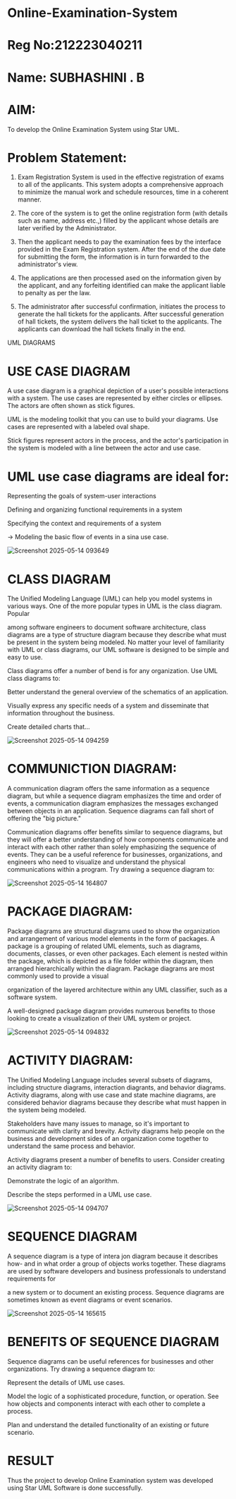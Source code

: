 # Online-Examination-System
# Reg No:212223040211 
# Name: SUBHASHINI . B



# AIM:
To develop the Online Examination System using Star UML.

# Problem Statement:
1. Exam Registration System is used in the effective registration of exams to all of the applicants. This system adopts a comprehensive approach to minimize the manual work and schedule resources, time in a coherent manner.

2. The core of the system is to get the online registration form (with details such as name, address etc.,) filled by the applicant whose details are later verified by the Administrator.

3. Then the applicant needs to pay the examination fees by the interface provided in the Exam Registration system. After the end of the due date for submitting the form, the information is in turn forwarded to the administrator's view.

4. The applications are then processed ased on the information given by the applicant, and any forfeiting identified can make the applicant liable to penalty as per the law.

5. The administrator after successful confirmation, initiates the process to generate the hall tickets for the applicants. After successful generation of hall tickets, the system delivers the hall ticket to the applicants. The applicants can download the hall tickets finally in the end.

UML DIAGRAMS

# USE CASE DIAGRAM

A use case diagram is a graphical depiction of a user's possible interactions with a system. The use cases are represented by either circles or ellipses. The actors are often shown as stick figures.

UML is the modeling toolkit that you can use to build your diagrams. Use cases are represented with a labeled oval shape.

Stick figures represent actors in the process, and the actor's participation in the system is modeled with a line between the actor and use case.
# UML use case diagrams are ideal for:

Representing the goals of system-user interactions

Defining and organizing functional requirements in a system

Specifying the context and requirements of a system

→ Modeling the basic flow of events in a sina use case.




![Screenshot 2025-05-14 093649](https://github.com/user-attachments/assets/03dbbff9-198a-4d2f-a115-92e3ec0981bd)



# CLASS DIAGRAM

The Unified Modeling Language (UML) can help you model systems in various ways. One of the more popular types in UML is the class diagram. Popular

among software engineers to document software architecture, class diagrams are a type of structure diagram because they describe what must be present in the system being modeled. No matter your level of familiarity with UML or class diagrams, our UML software is designed to be simple and easy to use.

Class diagrams offer a number of bend is for any organization. Use UML class diagrams to:

Better understand the general overview of the schematics of an application.

Visually express any specific needs of a system and disseminate that information throughout the business.

Create detailed charts that…



![Screenshot 2025-05-14 094259](https://github.com/user-attachments/assets/788cf1eb-7c74-4f64-8954-fbd2c722c4db)


# COMMUNICTION DIAGRAM:

A communication diagram offers the same information as a sequence diagram, but while a sequence diagram emphasizes the time and order of events, a communication diagram emphasizes the messages exchanged between objects in an application. Sequence diagrams can fall short of offering the "big picture."

Communication diagrams offer benefits similar to sequence diagrams, but they will offer a better understanding of how components communicate and interact with each other rather than solely emphasizing the sequence of events. They can be a useful reference for businesses, organizations, and engineers who need to visualize and understand the physical communications within a program. Try drawing a sequence diagram to:



![Screenshot 2025-05-14 164807](https://github.com/user-attachments/assets/6bcb09b2-709a-495e-8098-fbf8a3255225)


# PACKAGE DIAGRAM:

Package diagrams are structural diagrams used to show the organization and arrangement of various model elements in the form of packages. A package is a grouping of related UML elements, such as diagrams, documents, classes, or even other packages. Each element is nested within the package, which is depicted as a file folder within the diagram, then arranged hierarchically within the diagram. Package diagrams are most commonly used to provide a visual

organization of the layered architecture within any UML classifier, such as a software system.

A well-designed package diagram provides numerous benefits to those looking to create a visualization of their UML system or project.





![Screenshot 2025-05-14 094832](https://github.com/user-attachments/assets/edcef7b3-c961-4126-8a24-aeb687559244)




# ACTIVITY DIAGRAM:

The Unified Modeling Language includes several subsets of diagrams, including structure diagrams, interaction diagrants, and behavior diagrams. Activity diagrams, along with use case and state machine diagrams, are considered behavior diagrams because they describe what must happen in the system being modeled.

Stakeholders have many issues to manage, so it's important to communicate with clarity and brevity. Activity diagrams help people on the business and development sides of an organization come together to understand the same process and behavior.

Activity diagrams present a number of benefits to users. Consider creating an activity diagram to:

Demonstrate the logic of an algorithm.

Describe the steps performed in a UML use case.



![Screenshot 2025-05-14 094707](https://github.com/user-attachments/assets/434cdf49-5f29-4c4f-a359-003e0676ed53)


# SEQUENCE DIAGRAM

A sequence diagram is a type of intera jon diagram because it describes how- and in what order a group of objects works together. These diagrams are used by software developers and business professionals to understand requirements for

a new system or to document an existing process. Sequence diagrams are sometimes known as event diagrams or event scenarios.


![Screenshot 2025-05-14 165615](https://github.com/user-attachments/assets/523c88c3-5cfa-429e-a729-c2c0bcc7db60)


# BENEFITS OF SEQUENCE DIAGRAM

Sequence diagrams can be useful references for businesses and other organizations. Try drawing a sequence diagram to:

Represent the details of UML use cases.

Model the logic of a sophisticated procedure, function, or operation. See how objects and components interact with each other to complete a process.

Plan and understand the detailed functionality of an existing or future scenario.






# RESULT

Thus the project to develop Online Examination system was developed using Star UML Software is done successfully.

